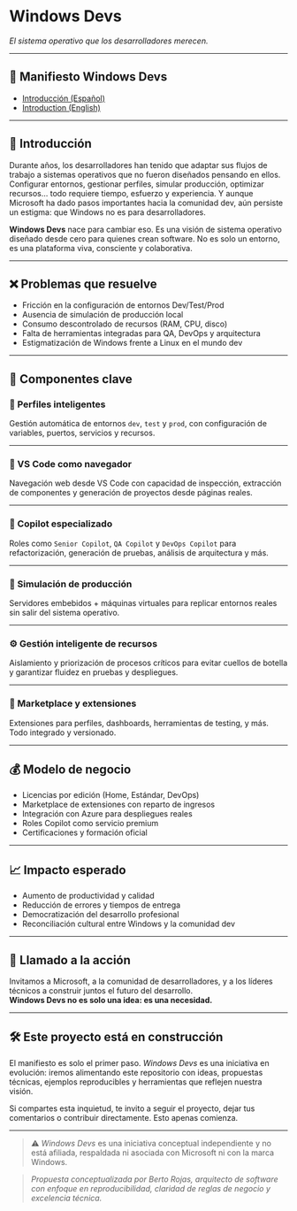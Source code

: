 # Windows Devs  
*El sistema operativo que los desarrolladores merecen.*

---


## 📘 Manifiesto Windows Devs

- [Introducción (Español)](manifesto/01-introduccion.md)
- [Introduction (English)](manifesto.en/01-introduction.md)

---


## 🧭 Introducción

Durante años, los desarrolladores han tenido que adaptar sus flujos de trabajo a sistemas operativos que no fueron diseñados pensando en ellos. Configurar entornos, gestionar perfiles, simular producción, optimizar recursos… todo requiere tiempo, esfuerzo y experiencia. Y aunque Microsoft ha dado pasos importantes hacia la comunidad dev, aún persiste un estigma: que Windows no es para desarrolladores.

**Windows Devs** nace para cambiar eso. Es una visión de sistema operativo diseñado desde cero para quienes crean software. No es solo un entorno, es una plataforma viva, consciente y colaborativa.

---


## ❌ Problemas que resuelve

- Fricción en la configuración de entornos Dev/Test/Prod
- Ausencia de simulación de producción local
- Consumo descontrolado de recursos (RAM, CPU, disco)
- Falta de herramientas integradas para QA, DevOps y arquitectura
- Estigmatización de Windows frente a Linux en el mundo dev

---


## 🧩 Componentes clave

### 🔧 Perfiles inteligentes
Gestión automática de entornos `dev`, `test` y `prod`, con configuración de variables, puertos, servicios y recursos.

---


### 🧭 VS Code como navegador
Navegación web desde VS Code con capacidad de inspección, extracción de componentes y generación de proyectos desde páginas reales.

---


### 🧠 Copilot especializado
Roles como `Senior Copilot`, `QA Copilot` y `DevOps Copilot` para refactorización, generación de pruebas, análisis de arquitectura y más.

---


### 🧪 Simulación de producción
Servidores embebidos + máquinas virtuales para replicar entornos reales sin salir del sistema operativo.

---


### ⚙️ Gestión inteligente de recursos
Aislamiento y priorización de procesos críticos para evitar cuellos de botella y garantizar fluidez en pruebas y despliegues.

---


### 🛒 Marketplace y extensiones
Extensiones para perfiles, dashboards, herramientas de testing, y más. Todo integrado y versionado.

---


## 💰 Modelo de negocio

- Licencias por edición (Home, Estándar, DevOps)
- Marketplace de extensiones con reparto de ingresos
- Integración con Azure para despliegues reales
- Roles Copilot como servicio premium
- Certificaciones y formación oficial

---

## 📈 Impacto esperado

- Aumento de productividad y calidad
- Reducción de errores y tiempos de entrega
- Democratización del desarrollo profesional
- Reconciliación cultural entre Windows y la comunidad dev

---

## 🤝 Llamado a la acción

Invitamos a Microsoft, a la comunidad de desarrolladores, y a los líderes técnicos a construir juntos el futuro del desarrollo.  
**Windows Devs no es solo una idea: es una necesidad.**

---

## 🛠️ **Este proyecto está en construcción**

El manifiesto es solo el primer paso. *Windows Devs* es una iniciativa en evolución: iremos alimentando este repositorio con ideas, propuestas técnicas, ejemplos reproducibles y herramientas que reflejen nuestra visión.

Si compartes esta inquietud, te invito a seguir el proyecto, dejar tus comentarios o contribuir directamente. Esto apenas comienza.

---

> ⚠️ *Windows Devs* es una iniciativa conceptual independiente y no está afiliada, respaldada ni asociada con Microsoft ni con la marca Windows.

> *Propuesta conceptualizada por Berto Rojas, arquitecto de software con enfoque en reproducibilidad, claridad de reglas de negocio y excelencia técnica.*

